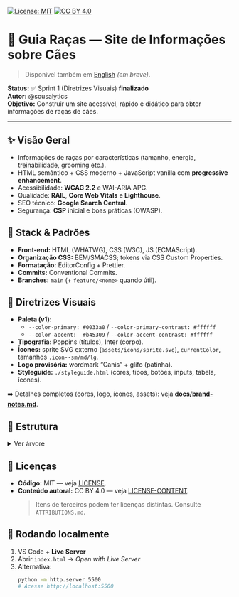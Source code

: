 [![License: MIT](https://img.shields.io/badge/License-MIT-green.svg)](./LICENSE)
[![CC BY 4.0](https://img.shields.io/badge/Content-CC%20BY%204.0-blue.svg)](./LICENSE-CONTENT)

# 🐶 Guia Raças — Site de Informações sobre Cães

> Disponível também em [English](./README.en.md) _(em breve)_.

**Status:** ✅ Sprint 1 (Diretrizes Visuais) **finalizado**  
**Autor:** @sousalytics  
**Objetivo:** Construir um site acessível, rápido e didático para obter informações de raças de cães.

---

## ✨ Visão Geral

- Informações de raças por características (tamanho, energia, treinabilidade, grooming etc.).
- HTML semântico + CSS moderno + JavaScript vanilla com **progressive enhancement**.
- Acessibilidade: **WCAG 2.2** e WAI-ARIA APG.
- Qualidade: **RAIL**, **Core Web Vitals** e **Lighthouse**.
- SEO técnico: **Google Search Central**.
- Segurança: **CSP** inicial e boas práticas (OWASP).

## 🧱 Stack & Padrões

- **Front-end:** HTML (WHATWG), CSS (W3C), JS (ECMAScript).
- **Organização CSS:** BEM/SMACSS; tokens via CSS Custom Properties.
- **Formatação:** EditorConfig + Prettier.
- **Commits:** Conventional Commits.
- **Branches:** `main` (+ `feature/<nome>` quando útil).

## 🎨 Diretrizes Visuais

- **Paleta (v1):**
  - `--color-primary: #0033a0` / `--color-primary-contrast: #ffffff`
  - `--color-accent:  #b45309` / `--color-accent-contrast: #ffffff`
- **Tipografia:** Poppins (títulos), Inter (corpo).
- **Ícones:** sprite SVG externo (`assets/icons/sprite.svg`), `currentColor`, tamanhos `.icon--sm/md/lg`.
- **Logo provisória:** wordmark “Canis” + glifo (patinha).
- **Styleguide:** `./styleguide.html` (cores, tipos, botões, inputs, tabela, ícones).

➡️ Detalhes completos (cores, logo, ícones, assets): veja **[docs/brand-notes.md](./docs/brand-notes.md)**.

## 📁 Estrutura

<details>
<summary>Ver árvore</summary>
<pre><code>
breed-compare/
├─ assets/
│  ├─ icons/
│  │  └─ sprite.svg
│  ├─ logos/
│  │  ├─ paw-solid.svg
│  │  └─ paw-stroke.svg
│  └─ brand/
│     ├─ og-1200x630.png
│     └─ avatar-512.png
├─ public/
│  ├─ favicon.svg
│  ├─ favicon-16.png
│  ├─ favicon-32.png
│  ├─ apple-touch-180.png
│  └─ robots.txt
├─ styles/
│  ├─ tokens.css
│  ├─ base.css
│  └─ ui.css
├─ docs/
│  └─ brand-notes.md
├─ index.html
└─ styleguide.html
</code></pre>
</details>

## 📝 Licenças

- **Código:** MIT — veja [LICENSE](./LICENSE).
- **Conteúdo autoral:** CC BY 4.0 — veja [LICENSE-CONTENT](./LICENSE-CONTENT).
  > Itens de terceiros podem ter licenças distintas. Consulte `ATTRIBUTIONS.md`.

## 🚀 Rodando localmente

1. VS Code + **Live Server**
2. Abrir `index.html` → _Open with Live Server_
3. Alternativa:
   ```bash
   python -m http.server 5500
   # Acesse http://localhost:5500
   ```
